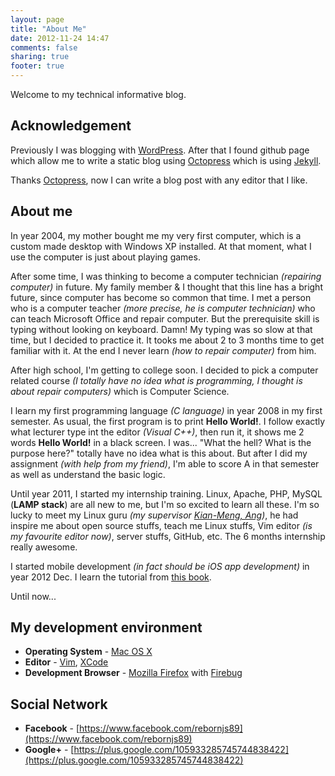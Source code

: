 ```yaml
---
layout: page
title: "About Me"
date: 2012-11-24 14:47
comments: false
sharing: true
footer: true
---
```

Welcome to my technical informative blog.

## Acknowledgement
Previously I was blogging with [WordPress](http://wordpress.com/).
After that I found github page which allow me to write a static blog using [Octopress](http://octopress.org/) which is using [Jekyll](http://jekyllrb.com/).

Thanks [Octopress](http://octopress.org/), now I can write a blog post with any editor that I like.

## About me
In year 2004, my mother bought me my very first computer, which is a custom made desktop with Windows XP installed.
At that moment, what I use the computer is just about playing games.

After some time, I was thinking to become a computer technician _(repairing computer)_ in future.
My family member & I thought that this line has a bright future, since computer has become so
common that time. I met a person who is a computer teacher _(more precise, he is computer technician)_
who can teach Microsoft Office and repair computer. But the prerequisite skill is typing without looking
on keyboard. Damn! My typing was so slow at that time, but I decided to practice it. It tooks me about
2 to 3 months time to get familiar with it. At the end I never learn _(how to repair computer)_ from him.

After high school, I'm getting to college soon. I decided to pick a computer related course _(I totally have
no idea what is programming, I thought is about repair computers)_ which is Computer Science.

I learn my first programming language _(C language)_ in year 2008 in my first semester. As usual, the
first program is to print **Hello World!**. I follow exactly what lecturer type int the editor _(Visual
C++)_, then run it, it shows me 2 words **Hello World!** in a black screen. I was... "What the hell?
What is the purpose here?" totally have no idea what is this about. But after I did my assignment _(with help
from my friend)_, I'm able to score A in that semester as well as understand the basic logic.

Until year 2011, I started my internship training. Linux, Apache, PHP, MySQL (**LAMP stack**) are all new
to me, but I'm so excited to learn all these. I'm so lucky to meet my Linux guru _(my supervisor
[Kian-Meng, Ang](https://github.com/kianmeng))_, he had inspire me about open source stuffs, teach me
Linux stuffs, Vim editor _(is my favourite editor now)_, server stuffs, GitHub, etc. The 6 months
internship really awesome.

I started mobile development _(in fact should be iOS app development)_ in year 2012 Dec. I learn the tutorial
from [this book](http://www.raywenderlich.com/store/ios-apprentice).

Until now...

## My development environment
* **Operating System** - [Mac OS X](http://www.ubuntu.com/)
* **Editor** - [Vim](http://www.vim.org/), [XCode](https://developer.apple.com/xcode/)
* **Development Browser** - [Mozilla Firefox](http://www.mozilla.org/en-US/firefox/new/) with [Firebug](http://getfirebug.com/)

## Social Network
* **Facebook** - [https://www.facebook.com/rebornjs89](https://www.facebook.com/rebornjs89)
* **Google+** - [https://plus.google.com/105933285745744838422](https://plus.google.com/105933285745744838422)
